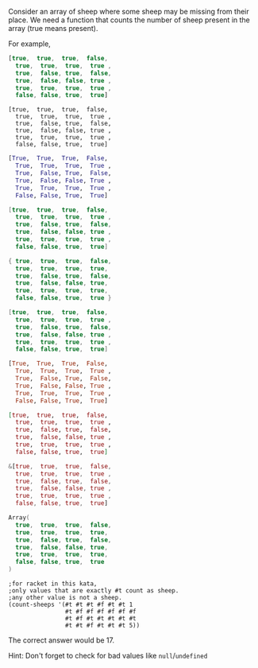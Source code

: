 Consider an array of sheep where some sheep may be missing from their place. We need a function that counts the number of sheep present in the array (true means present).

For example,

```javascript
[true,  true,  true,  false,
  true,  true,  true,  true ,
  true,  false, true,  false,
  true,  false, false, true ,
  true,  true,  true,  true ,
  false, false, true,  true]
```
```crystal
[true,  true,  true,  false,
  true,  true,  true,  true ,
  true,  false, true,  false,
  true,  false, false, true ,
  true,  true,  true,  true ,
  false, false, true,  true]
```
```python
[True,  True,  True,  False,
  True,  True,  True,  True ,
  True,  False, True,  False,
  True,  False, False, True ,
  True,  True,  True,  True ,
  False, False, True,  True]
```
```csharp
[true,  true,  true,  false,
  true,  true,  true,  true ,
  true,  false, true,  false,
  true,  false, false, true ,
  true,  true,  true,  true ,
  false, false, true,  true]
```
```c
{ true,  true,  true,  false,
  true,  true,  true,  true,
  true,  false, true,  false,
  true,  false, false, true,
  true,  true,  true,  true,
  false, false, true,  true }
```
```cpp
[true,  true,  true,  false,
  true,  true,  true,  true ,
  true,  false, true,  false,
  true,  false, false, true ,
  true,  true,  true,  true ,
  false, false, true,  true]
```
```haskell
[True,  True,  True,  False,
  True,  True,  True,  True ,
  True,  False, True,  False,
  True,  False, False, True ,
  True,  True,  True,  True ,
  False, False, True,  True]
```
```elixir
[true,  true,  true,  false,
  true,  true,  true,  true ,
  true,  false, true,  false,
  true,  false, false, true ,
  true,  true,  true,  true ,
  false, false, true,  true]
```
```rust
&[true,  true,  true,  false,
  true,  true,  true,  true ,
  true,  false, true,  false,
  true,  false, false, true ,
  true,  true,  true,  true ,
  false, false, true,  true]
```
```scala
Array(
  true,  true,  true,  false,
  true,  true,  true,  true,
  true,  false, true,  false,
  true,  false, false, true,
  true,  true,  true,  true,
  false, false, true,  true
)
```
```racket
;for racket in this kata, 
;only values that are exactly #t count as sheep. 
;any other value is not a sheep.
(count-sheeps '(#t #t #t #f #t #t 1
                #t #f #f #f #f #f #f
                #t #f #t #t #t #t #t
                #t #t #f #t #t #t 5))
```                


The correct answer would be 17.

Hint: Don't forget to check for bad values like `null`/`undefined`
